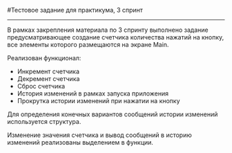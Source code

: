 #Тестовое задание для практикума, 3 спринт


___


В рамках закрепления материала по 3 спринту выполнено задание предусматривающее создание счетчика количества нажатий на кнопку, все элементы которого размещаются на экране Main.


Реализован функционал:
* Инкремент счетчика
* Декремент счетчика
* Сброс счетчика
* История изменений в рамках запуска приложения
* Прокрутка истории изменений при нажатии на кнопку

Для определения конечных вариантов сообщений истории изменений используется структура.


Изменение значения счетчика и вывод сообщений в историю изменений реализованы выделением в функции.

